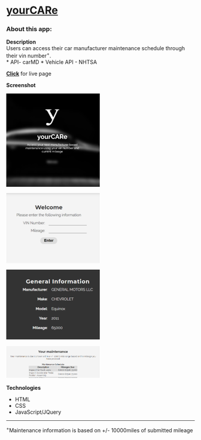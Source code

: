 # [**yourCARe**](https://justdorah.github.io/youCARe2/)

### **About this app:**

**Description**  
Users can access their car manufacturer maintenance schedule through their vin number<sup>+</sup>.  
    * API- carMD
    * Vehicle API - NHTSA  

[**Click**](https://justdorah.github.io/youCARe2/) for live page    
  
**Screenshot**  

![](./images/screenshot.png)    

![](./images/screenshot1.png)  

![](./images/screenshot2.png)  

![](./images/screenshot3.png)    

**Technologies**  
* HTML
* CSS
* JavaScript/JQuery

---
<sup>+</sup>Maintenance information is based on +/- 10000miles of submitted mileage  
